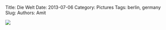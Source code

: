 Title: Die Welt
Date: 2013-07-06
Category: Pictures
Tags: berlin, germany
Slug: 
Authors: Amit

<div class="imagepost">
<img src="/images/diewelt.jpg" class="imageitem large" />
</div>
